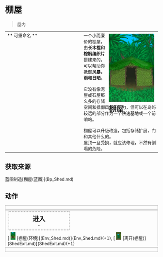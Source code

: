 # 棚屋  
> 屋内  
  
<table class="table table-bordered" data-toggle="table"  data-show-header="false"><thead style="display:none"><tr ><th  style="width:50%;text-align:left;vertical-align:top;"  >title</th><th  style="width:50%;text-align:left;vertical-align:top;"  ></th></tr></thead><tr ><td  style="width:50%;text-align:left;vertical-align:top;"  >** 可重命名 **</td><td  style="width:50%;text-align:left;vertical-align:top;"  ><div style="float:right; margin:5px"><div class="gamecard" style="width:150px; height:225px;"><a href="ShedEntrance.md" style="color:black"><img decoding="async" src="../wiki/Sprite/Shed.png" class="cardimage" style="max-width:150px;max-height:225px;"><span style="font-size: 25px;">棚屋</span></a></div></div>一个小而廉价的棚屋，由<b>长木棍和棕榈编织片</b>搭建来的，可以帮助你抵御<b>风暴，雨和日晒</b>。<br><br>它没有像泥屋或石屋那么多的存储空间和抵御风暴的能力，但可以在岛屿较远的部分作为一个快速基地或一个前哨站。<br><br>棚屋可以升级改造，包括存储扩展，门和其他什么的。<br>屋顶一旦受损，就应该修理，不然有倒塌的危险。</td></tr></tbody></table>  
  
## 获取来源  
<div style="display:inline-block"><div class="gamedatalist" style="text-align:left;min-width:200px;min-height:0px;"><div style="display:inline-block"><div style="display:inline-block;vertical-align:middle;">蓝图制造</div><div style="display:inline-block;vertical-align:middle;">[棚屋(蓝图)](Bp_Shed.md)</div></div></div></div>  
  
## 动作  
<div  style="border:1px solid #BBB"><table><tr><td rowspan="2" style="width:200px;text-align:center;font-size:1.5em;font-weight:bold"><div style="padding:8px;border:1px dashed #333"><div>进入</div><div style="font-size:0.6em;">-</div></div></td><td></td></tr><tr><td></td></tr><tr><td colspan="2">[<div style="width:25px;display:inline-block;text-align:center"><img decoding="async" src="../wiki/Sprite/Shed.png" href="a.md" style="max-width:25px;max-height:25px;"></div>[棚屋(环境)](Env_Shed.md)](Env_Shed.md)(+1), [<div style="width:25px;display:inline-block;text-align:center"><img decoding="async" src="../wiki/Sprite/ShedExit.png" href="a.md" style="max-width:25px;max-height:25px;"></div>[离开(棚屋)](ShedExit.md)](ShedExit.md)(+1)</td></tr></table></div>  
  
  


<script>document.title="棚屋 - 卡牌生存百科 Card Survival Wiki";</script>